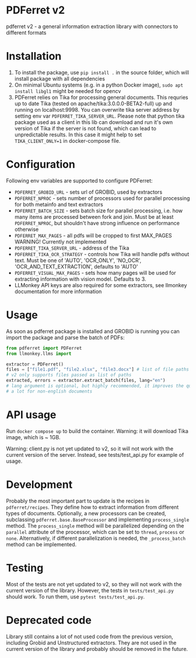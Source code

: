 # PDFerret v2

pdferret v2 - a general information extraction library with connectors to different formats

# Installation

1. To install the package, use `pip install .` in the source folder, which will install package with all dependencies
2. On minimal Ubuntu systems (e.g. in a python Docker image), `sudo apt install libgl1` might be needed for opencv
3. PDFerret relies on Tika for processing general documents. This requries up to date Tika (tested on apache/tika:3.0.0.0-BETA2-full) up and running on localhost:9998. You can overwrite tika server address by setting env var `PDFERRET_TIKA_SERVER_URL`.
Please note that python tika package used as a client in this lib can download and run it's own version of Tika if the server is not found, which can lead to unpredictable results. In this case it might help to set `TIKA_CLIENT_ONLY=1` in docker-compose file.

# Configuration

Following env variables are supported to configure PDFerret:
- `PDFERRET_GROBID_URL` - sets url of GROBID, used by extractors
- `PDFERRET_NPROC` - sets number of processors used for parallel processing for both metainfo and text extractors
- `PDFERRET_BATCH_SIZE` - sets batch size for parallel processing, i.e. how many items are processed between fork and join. Must be at least `PDFERRET_NPROC`, but shouldn't have strong influence on performance otherwise
- `PDFERRET_MAX_PAGES` - all pdfs will be cropped to first MAX_PAGES WARNING! Currently not implemented
- `PDFERRET_TIKA_SERVER_URL` - address of the Tika
- `PDFERRET_TIKA_OCR_STRATEGY` - controls how Tika will handle pdfs without text. Must be one of 'AUTO', 'OCR_ONLY', 'NO_OCR', 'OCR_AND_TEXT_EXTRACTION', defaults to 'AUTO'
- `PDFERRET_VISUAL_MAX_PAGES` - sets how many pages will be used for extracting information with vision model. Defaults to 3.
- LLMonkey API keys are also required for some extractors, see llmonkey documentation for more information

# Usage

As soon as pdferret package is installed and GROBID is running you can import the package and parse the batch of PDFs:

```python
from pdferret import PDFerret
from llmonkey.llms import

extractor = PDFerret()
files = ["file1.pdf", "file2.xlsx", "file3.docx"] # list of file paths
# v2 only supports files passed as list of paths
extracted, errors = extractor.extract_batch(files, lang="en")
# lang argument is optional, but highly recommended, it improves the quality of the results
# a lot for non-english documents
```

# API usage

Run `docker compose up` to build the container. Warning: it will download Tika image, which is ~ 1GB.

Warning: client.py is not yet updated to v2, so it will not work with the current version of the server. Instead, see
tests/test_api.py for example of usage.

# Development
Probably the most important part to update is the recipes in `pdferret/recipes`. They define how to extract information from different types of documents. Optionally, a new processors can be created, subclassing `pdferret.base.BaseProcessor` and implementing `process_single` method. The `process_single` method will be parallelized depending on the `parallel` attribute of the processor, which can be set to `thread`, `process` or `none`. Alternatively, if different parallelization is needed, the `_process_batch` method can be implemented.

# Testing

Most of the tests are not yet updated to v2, so they will not work with the current version of the library. However, the tests in `tests/test_api.py` should work. To run them, use `pytest tests/test_api.py`.

# Deprecated code

Library still contains a lot of not used code from the previous version, including Grobid and Unstructured extractors.
They are not used in the current version of the library and probably should be removed in the future.
